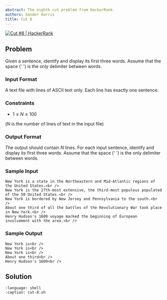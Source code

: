 ```yaml
---
abstract: The eighth cut problem from HackerRank.
authors: Xander Harris
title: Cut 8
---
```


[![Cut #8 | HackerRank](https://img.shields.io/badge/HackerRank-green?style=for-the-badge&logo=hackerrank&label=Cut%208)](https://www.hackerrank.com/challenges/text-processing-cut-8/problem?isFullScreen=true)

## Problem

Given a sentence, identify and display its first three words. Assume that the
space (' ') is the only delimiter between words.

### Input Format

A text file with lines of ASCII text only. Each line has exactly one sentence.

### Constraints

- $1 \le N \le 100$

($N$ is the number of lines of text in the input file)

### Output Format

The output should contain $N$ lines. For each input sentence, identify
and display its first three words. Assume that the space (' ') is the only
delimiter between words.

### Sample Input

```{card} Sample Input
New York is a state in the Northeastern and Mid-Atlantic regions of the United States.<br />
New York is the 27th-most extensive, the third-most populous populated of the 50 United States.<br />
New York is bordered by New Jersey and Pennsylvania to the south.<br />
About one third of all the battles of the Revolutionary War took place in New York.<br />
Henry Hudson's 1609 voyage marked the beginning of European involvement with the area.<br />
```

### Sample Output

```{card} Sample Output
New York is<br />
New York is<br />
New York is<br />
About one third<br />
Henry Hudson's 1609<br />
```

## Solution

```{literalinclude} cut-8.sh
:language: shell
:caption: cut-8.sh
```

```{index} cut; print specific words
```

